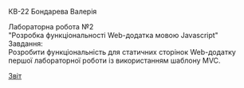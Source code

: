 КВ-22 Бондарева Валерія<br>

Лабораторна робота №2<br>
"Розробка функціональності Web-додатка мовою Javascript"<br>
Завдання:<br>
Розробити функціональність для статичних сторінок Web-додатку першої лабораторної роботи із використанням шаблону MVC.<br>

[Звіт](https://docs.google.com/document/d/10h-L243NaD78i_BurXIo1hxxm6r4-eFJOVXKPegTADk/edit?usp=sharing)
